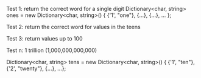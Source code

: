 Test 1: return the correct word for a single digit
Dictionary<char, string> ones = new Dictionary<char, string>() { {'1', "one"}, {...}, {...}, ... };

Test 2: return the correct word for values in the teens

Test 3: return values up to 100

Test n: 1 trillion (1,000,000,000,000)

Dictionary<char, string> tens = new Dictionary<char, string>() { {'1', "ten"}, {'2', "twenty"}, {...}, ...};